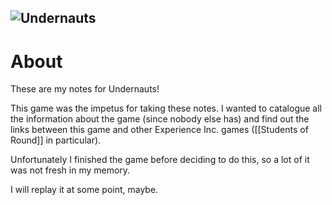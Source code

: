 ![Undernauts](https://static.wikia.nocookie.net/experience-inc/images/d/db/Undernauts_Logo.png)
---
# About
These are my notes for Undernauts!

This game was the impetus for taking these notes. I wanted to catalogue all the information about the game (since nobody else has) and find out the links between this game and other Experience Inc. games ([[Students of Round]] in particular).

Unfortunately I finished the game before deciding to do this, so a lot of it was not fresh in my memory.

I will replay it at some point, maybe.